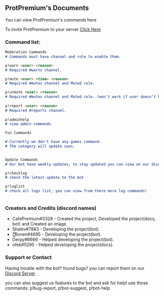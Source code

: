 ## ProtPremium's Documents

You can view ProtPremium's commands here

To invite ProtPremium to your server [Click Here](https://discordapp.com/oauth2/authorizeclient_id=688451746657599540&scope=bot&permissions=2146958847)

### Command list:


```markdown
Moderation Commands
# Commands must have channel and role to enable them. 

p!warn <user> <reason>    
# Required #warns channel.

p!mute <user> <time> <reason>   
# Required #mutes channel and Muted role.

p!unmute <user> <reason>
# Required #mutes channel and Muted role. (won't work if user doesn't have mute.)
 
p!report <user> <reason>    
# Required #reports channel.
 
p!adminhelp
# view admin commands
```

```markdown
Fun Commands

# Currently we don't have any games command.
# The category will update soon.
 
```

```markdown
Update Commands
# Our bot have weekly-updates, to stay updated you can view on our discord server or write some commands!

p!checklog
# check the latest update to the bot

p!loglist
# check all logs list, you can view from there more log commands!
 
```


### Creators and Credits (discord names)

- CafePremium#3328 - Created the project, Developed the project(docs, bot) and Created an image.
- Shalev#7883 - Developing the project(bot).
- ζ͜͡Ronen#4695 - Developing the project(bot).
- Derpy#6666 - Helped developing the project(bot).
- ofek#5295 - Helped developing the project(docs).

### Support or Contact

Having trouble with the bot? found bugs? you can report them on our [Discord Server](https://discord.gg/enA6QhS)

you can also suggest us features to the bot and ask for help!
use those commands: p!bug-report, p!bot-suggest, p!bot-help
